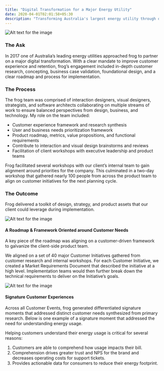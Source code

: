 ```yaml
---
title: "Digital Transformation for a Major Energy Utility"
date: 2020-04-01T02:01:58+05:30
description: "Transforming Australia's largest energy utility through design"
---
```


![Alt text for the image](/website/Energy-1.jpg)

### The Ask
In 2017 one of Australia’s leading energy utilities approached frog to partner on a major digital transformation. With a clear mandate to improve customer experience and retention, frog’s engagement included in-depth customer research, concepting, business case validation, foundational design, and a clear roadmap and process for implementation.

### The Process
The frog team was comprised of interaction designers, visual designers, strategists, and software architects collaborating on multiple streams of work to ensure balanced perspectives from design, business, and technology. My role on the team included:
- Customer experience framework and research synthesis
- User and business needs prioritization framework
- Product roadmap, metrics, value propositions, and functional requirements
- Contribute to interaction and visual design brainstorms and reviews
- Facilitation of client workshops with executive leadership and product teams

Frog facilitated several workshops with our client’s internal team to gain alignment around priorities for the company. This culminated in a two-day workshop that gathered nearly 100 people from across the product team to align on customer initiatives for the next planning cycle.

### The Outcome
Frog delivered a toolkit of design, strategy, and product assets that our client could leverage during implementation.

![Alt text for the image](/website/Energy-2.jpg)

#### A Roadmap & Framework Oriented around Customer Needs
A key piece of the roadmap was aligning on a customer-driven framework to galvanize the client-side product team.

We aligned on a set of 40 major Customer Initiatives gathered from customer research and internal workshops. For each Customer Initiative, we created a Market Requirements Document that described the initiative at a high level. Implementation teams would then further break down the technical requirements to deliver on the Initiative’s goals.

![Alt text for the image](/website/Energy-3.jpg)

#### Signature Customer Experiences
Across all Customer Events, frog generated differentiated signature moments that addressed distinct customer needs synthesized from primary research. Below is one example of a signature moment that addressed the need for understanding energy usage.

Helping customers understand their energy usage is critical for several reasons:
1. Customers are able to comprehend how usage impacts their bill.
2. Comprehension drives greater trust and NPS for the brand and decreases operating costs for support tickets.
3. Provides actionable data for consumers to reduce their energy footprint.
